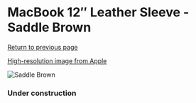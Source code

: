 # MacBook 12″ Leather Sleeve - Saddle Brown

[Return to previous page](/macbook)

[High-resolution image from Apple](https://store.storeimages.cdn-apple.com/8756/as-images.apple.com/is/MQG12?wid=4500&hei=4500&fmt=png)

<div style="width: 384px"><img src="/everyphone/MQG12.png" alt="Saddle Brown"></div>

### Under construction
